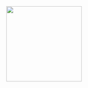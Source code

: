 <a href="https://open.spotify.com/track/6KYOlIwDHbrbeBbJEtQ0Fj?si=d0c953e4be78419f">
<img src="    https://i.scdn.co/image/ab67616d00001e021724b0cef6a23963d21c3b8a" width="200" height="200">
</a>
